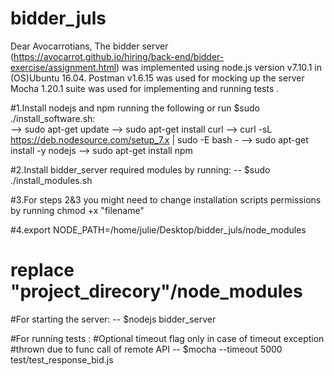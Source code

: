 # bidder_juls
Dear Avocarrotians,
The bidder server (https://avocarrot.github.io/hiring/back-end/bidder-exercise/assignment.html)
was implemented using node.js version v7.10.1 in (OS)Ubuntu 16.04.
Postman v1.6.15 was used for mocking up the server 
Mocha 1.20.1 suite was used for implementing and running tests .

#1.Install nodejs and npm running the following or run $sudo ./install_software.sh:    
--> sudo apt-get update
--> sudo apt-get install curl
--> curl -sL https://deb.nodesource.com/setup_7.x | sudo -E bash -
--> sudo apt-get install -y nodejs
--> sudo apt-get install npm

#2.Install bidder_server required modules by running:
 -- $sudo ./install_modules.sh

#3.For steps 2&3 you might need to change installation scripts permissions by running chmod +x "filename"

#4.export NODE_PATH=/home/julie/Desktop/bidder_juls/node_modules 
# replace "project_direcory"/node_modules

#For starting the server:
 -- $nodejs bidder_server

#For running tests :
#Optional timeout flag only in case of timeout exception 
#thrown due to func call of remote API 
 -- $mocha --timeout 5000 test/test_response_bid.js
